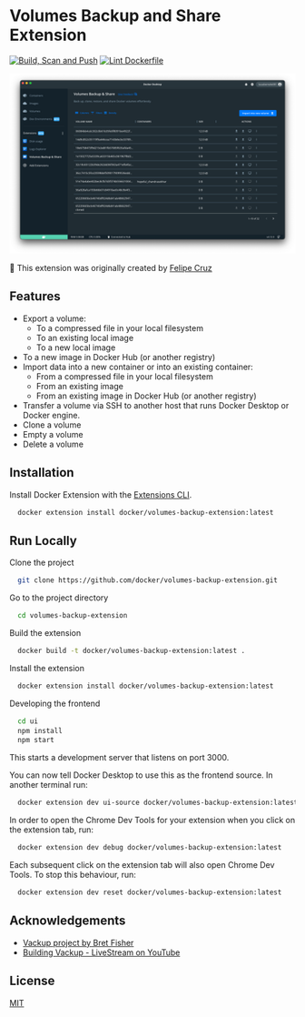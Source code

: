 # Volumes Backup and Share Extension

[![Build, Scan and Push](https://github.com/docker/volumes-backup-extension/actions/workflows/build-scan-push.yaml/badge.svg)](https://github.com/docker/volumes-backup-extension/actions/workflows/build-scan-push.yaml)
[![Lint Dockerfile](https://github.com/docker/volumes-backup-extension/actions/workflows/hadolint.yaml/badge.svg)](https://github.com/docker/volumes-backup-extension/actions/workflows/hadolint.yaml)


![Extension Screenshot](./docs/images/1-table.png)

🚀 This extension was originally created by [Felipe Cruz](https://github.com/felipecruz91/)

## Features
- Export a volume:
  - To a compressed file in your local filesystem
  - To an existing local image
  - To a new local image
- To a new image in Docker Hub (or another registry)
- Import data into a new container or into an existing container:
  - From a compressed file in your local filesystem
  - From an existing image
  - From an existing image in Docker Hub (or another registry)
- Transfer a volume via SSH to another host that runs Docker Desktop or Docker engine.
- Clone a volume
- Empty a volume
- Delete a volume
## Installation

Install Docker Extension with the [Extensions CLI](https://docs.docker.com/desktop/extensions-sdk/#prerequisites).

```bash
  docker extension install docker/volumes-backup-extension:latest
```

## Run Locally

Clone the project

```bash
  git clone https://github.com/docker/volumes-backup-extension.git
```

Go to the project directory

```bash
  cd volumes-backup-extension
```

Build the extension

```bash
  docker build -t docker/volumes-backup-extension:latest .
```

Install the extension

```bash
  docker extension install docker/volumes-backup-extension:latest
```

Developing the frontend

```bash
  cd ui
  npm install
  npm start
```

This starts a development server that listens on port 3000.

You can now tell Docker Desktop to use this as the frontend source. In another terminal run:

```bash
  docker extension dev ui-source docker/volumes-backup-extension:latest http://localhost:3000
```

In order to open the Chrome Dev Tools for your extension when you click on the extension tab, run:

```bash
  docker extension dev debug docker/volumes-backup-extension:latest
```

Each subsequent click on the extension tab will also open Chrome Dev Tools. To stop this behaviour, run:

```bash
  docker extension dev reset docker/volumes-backup-extension:latest
```

## Acknowledgements

- [Vackup project by Bret Fisher](https://github.com/BretFisher/docker-vackup)
- [Building Vackup - LiveStream on YouTube](https://www.youtube.com/watch?v=BHKp7Sc3VVc)

## License

[MIT](https://choosealicense.com/licenses/mit/)

